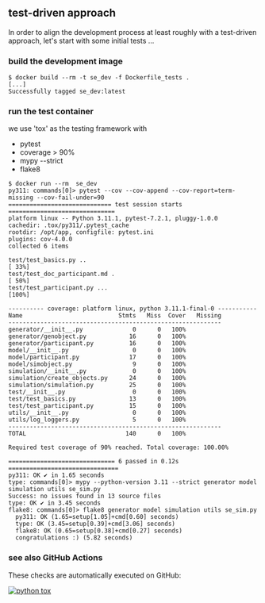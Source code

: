 ## test-driven approach

In order to align the development process at least roughly with a test-driven
approach, let's start with some initial tests ...

### build the development image

```text
$ docker build --rm -t se_dev -f Dockerfile_tests .
[...]
Successfully tagged se_dev:latest
```

### run the test container

we use 'tox' as the testing framework with

- pytest
- coverage > 90%
- mypy --strict
- flake8

```text
$ docker run --rm  se_dev
py311: commands[0]> pytest --cov --cov-append --cov-report=term-missing --cov-fail-under=90
============================= test session starts ==============================
platform linux -- Python 3.11.1, pytest-7.2.1, pluggy-1.0.0
cachedir: .tox/py311/.pytest_cache
rootdir: /opt/app, configfile: pytest.ini
plugins: cov-4.0.0
collected 6 items

test/test_basics.py ..                                                   [ 33%]
test/test_doc_participant.md .                                           [ 50%]
test/test_participant.py ...                                             [100%]

---------- coverage: platform linux, python 3.11.1-final-0 -----------
Name                           Stmts   Miss  Cover   Missing
------------------------------------------------------------
generator/__init__.py              0      0   100%
generator/genobject.py            16      0   100%
generator/participant.py          16      0   100%
model/__init__.py                  0      0   100%
model/participant.py              17      0   100%
model/simobject.py                 9      0   100%
simulation/__init__.py             0      0   100%
simulation/create_objects.py      24      0   100%
simulation/simulation.py          25      0   100%
test/__init__.py                   0      0   100%
test/test_basics.py               13      0   100%
test/test_participant.py          15      0   100%
utils/__init__.py                  0      0   100%
utils/log_loggers.py               5      0   100%
------------------------------------------------------------
TOTAL                            140      0   100%

Required test coverage of 90% reached. Total coverage: 100.00%

============================== 6 passed in 0.12s ===============================
py311: OK ✔ in 1.65 seconds
type: commands[0]> mypy --python-version 3.11 --strict generator model simulation utils se_sim.py
Success: no issues found in 13 source files
type: OK ✔ in 3.45 seconds
flake8: commands[0]> flake8 generator model simulation utils se_sim.py
  py311: OK (1.65=setup[1.05]+cmd[0.60] seconds)
  type: OK (3.45=setup[0.39]+cmd[3.06] seconds)
  flake8: OK (0.65=setup[0.38]+cmd[0.27] seconds)
  congratulations :) (5.82 seconds)
```

### see also GitHub Actions

These checks are automatically executed on GitHub:

[![python tox](https://github.com/smart-energy-di/pg-se-sim/actions/workflows/tox.yaml/badge.svg)](https://github.com/smart-energy-di/pg-se-sim/actions/workflows/tox.yaml)
